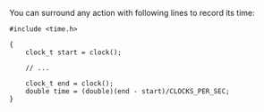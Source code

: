You can surround any action with following lines to record its time:

```
#include <time.h>

{
    clock_t start = clock();

    // ...

    clock_t end = clock();
    double time = (double)(end - start)/CLOCKS_PER_SEC;
}
```
